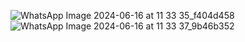 ![WhatsApp Image 2024-06-16 at 11 33 35_f404d458](https://github.com/Adityaraj05/LeetCode/assets/118068294/1d98e844-482d-45f8-91f8-0dffd3dcc370)
![WhatsApp Image 2024-06-16 at 11 33 37_9b46b352](https://github.com/Adityaraj05/LeetCode/assets/118068294/bd39b70d-1d00-4ad4-92ee-efd4952bf9d3)
